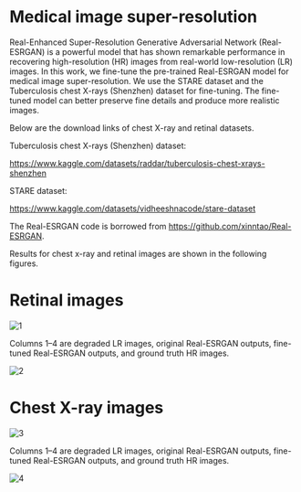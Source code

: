# Medical image super-resolution
 
Real-Enhanced Super-Resolution Generative Adversarial Network (Real-ESRGAN) is a powerful model that has shown remarkable performance in recovering high-resolution (HR) images from real-world low-resolution (LR) images. In this work, we fine-tune the pre-trained Real-ESRGAN model for medical image super-resolution. We use the STARE dataset and the Tuberculosis chest X-rays (Shenzhen) dataset for fine-tuning. The fine-tuned model can better preserve fine details and produce more realistic images. 

Below are the download links of chest X-ray and retinal datasets.

Tuberculosis chest X-rays (Shenzhen) dataset: 

https://www.kaggle.com/datasets/raddar/tuberculosis-chest-xrays-shenzhen

STARE dataset:

https://www.kaggle.com/datasets/vidheeshnacode/stare-dataset

The Real-ESRGAN code is borrowed from https://github.com/xinntao/Real-ESRGAN.

Results for chest x-ray and retinal images are shown in the following figures.

# Retinal images 

![1](https://github.com/alireza-aghelan/medical-image-super-resolution/assets/47056654/21e040fa-98ee-42b0-b1c0-9cfa055b649e)

Columns 1–4 are degraded LR images, original Real-ESRGAN outputs, fine-tuned Real-ESRGAN outputs, and ground truth HR images.

![2](https://github.com/alireza-aghelan/medical-image-super-resolution/assets/47056654/0f2191a7-9e56-47f2-a1fc-f69d61b1e006)

# Chest X-ray images 

![3](https://github.com/alireza-aghelan/medical-image-super-resolution/assets/47056654/9413c246-8640-419d-b181-489e4e7c03a2)

Columns 1–4 are degraded LR images, original Real-ESRGAN outputs, fine-tuned Real-ESRGAN outputs, and ground truth HR images. 

![4](https://github.com/alireza-aghelan/medical-image-super-resolution/assets/47056654/9faa84b6-bf68-4221-8363-f6cd2357d999)
